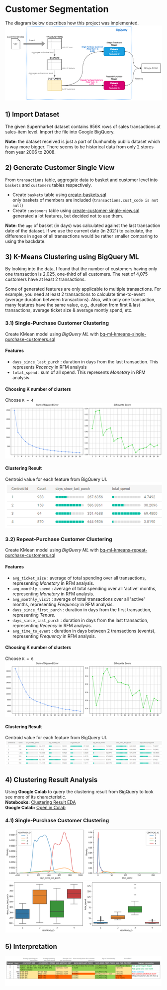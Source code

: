 # Customer Segmentation

The diagram below describes how this project was implemented.
![overview](./img/overview.png)

## 1) Import Dataset
The given Supermarket dataset contains 956K rows of sales transactions at sales-item level. Import the file into Google BigQuery.  
  
**Note:** the dataset received is just a part of Dunhumbly public dataset which is way more bigger. There seems to be historical data from only 2 stores from year 2006 to 2008.  

## 2) Generate Customer Single View
From `transactions` table, aggregate data to basket and customer level into `baskets` and `customers` tables respectively.  
* Create `baskets` table using [create-baskets.sql](./create-baskets.sql)  
only baskets of members are included (`transactions.cust_code is not null`)  
* Create `customers` table using [create-customer-single-view.sql](./create-customer-single-view.sql)  
generated a lot features, but decided not to use them.  
  
**Note:** the `age` of basket (in days) was calculated against the last transaction date of the dataset. If we use the current date (in 2021) to calculate, the difference in ages of all transactions would be rather smaller comparing to using the backdate.  

## 3) K-Means Clustering using BigQuery ML
By looking into the data, I found that the number of customers having only one transaction is 2,025, one-third of all customers. The rest of 4,075 customers have at least 2 transactions.  

Some of generated features are only applicable to multiple transactions. For example, you need at least 2 transactions to calculate time-to-event (average duration between transactions). Also, with only one transaction, many features have the same value, e.g., duration from first & last transactions, average ticket size & average montly spend, etc.  
  

### 3.1) Single-Purchase Customer Clustering
Create KMean model using *BigQuery ML* with [bq-ml-kmeans-single-purchase-customers.sql](./bq-ml-kmeans-single-purchase-customers.sql)  

#### Features
* `days_since_last_purch` : duration in days from the last transaction. This represents *Recency* in RFM analysis
* `total_spend` : sum of all spend. This represents *Monetary* in RFM analysis

#### Choosing K number of clusters
Choose `K = 4`
![single-purchase-choose-k](./img/single-purchase-choose-k.png)

#### Clustering Result
Centroid value for each feature from BigQuery UI.  
![single-purchase-centroids](./img/single-purchase-centroids.png)

### 3.2) Repeat-Purchase Customer Clustering
Create KMean model using *BigQuery ML* with [bq-ml-kmeans-repeat-purchase-customers.sql](./bq-ml-repeat-purchase-customers.sql)  

#### Features
* `avg_ticket_size` : average of total spending over all transactions, representing *Monetary* in RFM analysis.
* `avg_monthly_spend` : average of total spending over all 'active' months, representing *Monetary* in RFM analysis.
* `avg_monthly_visit` : average of total transactions over all 'active' months, representing *Frequency* in RFM analysis.
* `days_since_first_purch` : duration in days from the first transaction, representing *Tenure*.
* `days_since_last_purch` : duration in days from the last transaction, representing *Recency* in RFM analysis.
* `avg_time_to_event` : duration in days between 2 transactions (events), representing *Frequency* in RFM analysis.

#### Choosing K number of clusters
Choose `K = 6`
![repeat-purchase-choose-k](./img/repeat-purchase-choose-k.png)

#### Clustering Result
Centroid value for each feature from BigQuery UI.  
![repeat-purchase-centroids](./img/repeat-purchase-centroids.png)

## 4) Clustering Result Analysis
Using **Google Colab** to query the clustering result from BigQuery to look see more of its characteristic.  
**Notebooks:** [Clustering Result EDA](./clustering-result-eda.ipynb)  
**Google Colab:** [Open in Colab](https://colab.research.google.com/github/tanatiem/BADS7105-CRM-Analytics/blob/main/Homework%2006%20-%20Customer%20Segmentation/clustering-result-eda.ipynb)  

### 4.1) Single-Purchase Customer Clustering
![kdeplot](./img/single-purchase-feature-dist.png)  
![boxplot](./img/single-purchase-feature-boxplot.png)


## 5) Interpretation
![interpretation](./img/interpretation.png)

